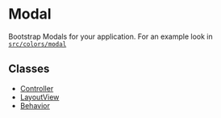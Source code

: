 Modal
=====

Bootstrap Modals for your application. For an example look in [`src/colors/modal`](../colors/modal)

## Classes
- [Controller](controller.js)
- [LayoutView](layout-view.js)
- [Behavior](behavior.js)
